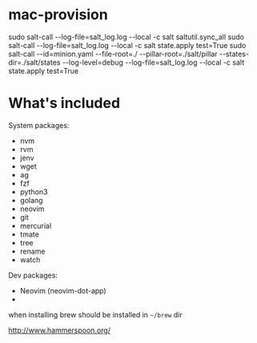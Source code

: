 # mac-provision

sudo salt-call --log-file=salt_log.log --local -c salt saltutil.sync_all
sudo salt-call --log-file=salt_log.log --local -c salt state.apply test=True
sudo salt-call --id=minion.yaml --file-root=./ --pillar-root=./salt/pillar --states-dir=./salt/states --log-level=debug --log-file=salt_log.log --local -c salt state.apply test=True

# What's included

System packages:

* nvm
* rvm
* jenv
* wget
* ag
* fzf
* python3
* golang
* neovim
* git
* mercurial
* tmate
* tree
* rename
* watch


Dev packages:

* Neovim (neovim-dot-app)
* 


when installing brew should be installed in `~/brew`  dir

http://www.hammerspoon.org/
